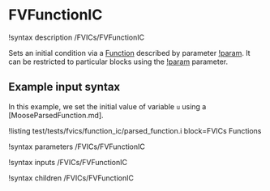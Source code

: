 # FVFunctionIC

!syntax description /FVICs/FVFunctionIC

Sets an initial condition via a [Function](syntax/Functions/index.md) described by parameter [!param](/FVICs/FVFunctionIC/function). It can be restricted to particular blocks using the [!param](/FVICs/FVFunctionIC/block) parameter.

## Example input syntax

In this example, we set the initial value of variable `u` using a [MooseParsedFunction.md].

!listing test/tests/fvics/function_ic/parsed_function.i block=FVICs Functions

!syntax parameters /FVICs/FVFunctionIC

!syntax inputs /FVICs/FVFunctionIC

!syntax children /FVICs/FVFunctionIC
